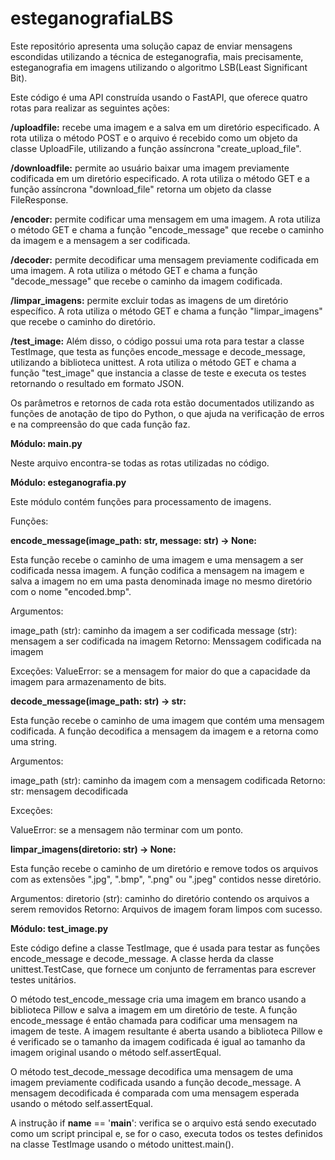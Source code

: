 # esteganografiaLBS
Este repositório apresenta uma solução capaz de enviar mensagens escondidas utilizando a técnica de esteganografia,  mais precisamente, esteganografia em imagens utilizando o algoritmo LSB(Least Significant Bit).

Este código é uma API construída usando o FastAPI, que oferece quatro rotas para realizar as seguintes ações:

**/uploadfile:** recebe uma imagem e a salva em um diretório especificado. A rota utiliza o método POST e o arquivo é recebido como um objeto da classe UploadFile, utilizando a função assíncrona "create_upload_file".  

**/downloadfile:** permite ao usuário baixar uma imagem previamente codificada em um diretório especificado. A rota utiliza o método GET e a função assíncrona "download_file" retorna um objeto da classe FileResponse.  

**/encoder:** permite codificar uma mensagem em uma imagem. A rota utiliza o método GET e chama a função "encode_message" que recebe o caminho da imagem e a mensagem a ser codificada.  

**/decoder:** permite decodificar uma mensagem previamente codificada em uma imagem. A rota utiliza o método GET e chama a função "decode_message" que recebe o caminho da imagem codificada.  

**/limpar_imagens:** permite excluir todas as imagens de um diretório específico. A rota utiliza o método GET e chama a função "limpar_imagens" que recebe o caminho do diretório.  

**/test_image:** Além disso, o código possui uma rota para testar a classe TestImage, que testa as funções encode_message e decode_message, utilizando a biblioteca unittest. A rota utiliza o método GET e chama a função "test_image" que instancia a classe de teste e executa os testes retornando o resultado em formato JSON.  

Os parâmetros e retornos de cada rota estão documentados utilizando as funções de anotação de tipo do Python, o que ajuda na verificação de erros e na compreensão do que cada função faz.

**Módulo: main.py**

Neste arquivo encontra-se todas as rotas utilizadas no código.

**Módulo: esteganografia.py**

Este módulo contém funções para processamento de imagens.

Funções:

**encode_message(image_path: str, message: str) -> None:**

Esta função recebe o caminho de uma imagem e uma mensagem a ser codificada nessa imagem. A função codifica a mensagem na imagem e salva a imagem no em uma pasta denominada image no mesmo diretório com o nome "encoded.bmp".

Argumentos:

image_path (str): caminho da imagem a ser codificada
message (str): mensagem a ser codificada na imagem
Retorno:
Menssagem codificada na imagem

Exceções:
ValueError: se a mensagem for maior do que a capacidade da imagem para armazenamento de bits.

**decode_message(image_path: str) -> str:**

Esta função recebe o caminho de uma imagem que contém uma mensagem codificada. A função decodifica a mensagem da imagem e a retorna como uma string.

Argumentos:

image_path (str): caminho da imagem com a mensagem codificada
Retorno:
str: mensagem decodificada

Exceções:

ValueError: se a mensagem não terminar com um ponto.

**limpar_imagens(diretorio: str) -> None:**

Esta função recebe o caminho de um diretório e remove todos os arquivos com as extensões ".jpg", ".bmp", ".png" ou ".jpeg" contidos nesse diretório.

Argumentos:
diretorio (str): caminho do diretório contendo os arquivos a serem removidos
Retorno:
Arquivos de imagem foram limpos com sucesso.

**Módulo: test_image.py**

Este código define a classe TestImage, que é usada para testar as funções encode_message e decode_message. A classe herda da classe unittest.TestCase, que fornece um conjunto de ferramentas para escrever testes unitários.

O método test_encode_message cria uma imagem em branco usando a biblioteca Pillow e salva a imagem em um diretório de teste. A função encode_message é então chamada para codificar uma mensagem na imagem de teste. A imagem resultante é aberta usando a biblioteca Pillow e é verificado se o tamanho da imagem codificada é igual ao tamanho da imagem original usando o método self.assertEqual.

O método test_decode_message decodifica uma mensagem de uma imagem previamente codificada usando a função decode_message. A mensagem decodificada é comparada com uma mensagem esperada usando o método self.assertEqual.

A instrução if __name__ == '__main__': verifica se o arquivo está sendo executado como um script principal e, se for o caso, executa todos os testes definidos na classe TestImage usando o método unittest.main().
